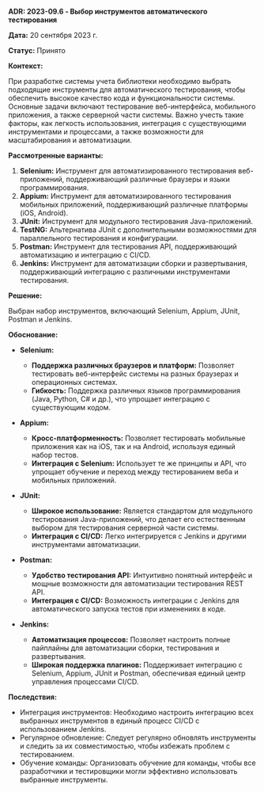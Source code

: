 **ADR: 2023-09.6 - Выбор инструментов автоматического тестирования**

**Дата:** 20 сентября 2023 г.

**Статус:** Принято

**Контекст:**

При разработке системы учета библиотеки необходимо выбрать подходящие инструменты для автоматического тестирования, чтобы обеспечить высокое качество кода и функциональности системы. Основные задачи включают тестирование веб-интерфейса, мобильного приложения, а также серверной части системы. Важно учесть такие факторы, как легкость использования, интеграция с существующими инструментами и процессами, а также возможности для масштабирования и автоматизации.

**Рассмотренные варианты:**

1. **Selenium:** Инструмент для автоматизированного тестирования веб-приложений, поддерживающий различные браузеры и языки программирования.
2. **Appium:** Инструмент для автоматизированного тестирования мобильных приложений, поддерживающий различные платформы (iOS, Android).
3. **JUnit:** Инструмент для модульного тестирования Java-приложений.
4. **TestNG:** Альтернатива JUnit с дополнительными возможностями для параллельного тестирования и конфигурации.
5. **Postman:** Инструмент для тестирования API, поддерживающий автоматизацию и интеграцию с CI/CD.
6. **Jenkins:** Инструмент для автоматизации сборки и развертывания, поддерживающий интеграцию с различными инструментами тестирования.

**Решение:**

Выбран набор инструментов, включающий Selenium, Appium, JUnit, Postman и Jenkins.

**Обоснование:**

- **Selenium:**
    - **Поддержка различных браузеров и платформ:** Позволяет тестировать веб-интерфейс системы на разных браузерах и операционных системах.
    - **Гибкость:** Поддержка различных языков программирования (Java, Python, C# и др.), что упрощает интеграцию с существующим кодом.

- **Appium:**
    - **Кросс-платформенность:** Позволяет тестировать мобильные приложения как на iOS, так и на Android, используя единый набор тестов.
    - **Интеграция с Selenium:** Использует те же принципы и API, что упрощает обучение и переход между тестированием веба и мобильных приложений.

- **JUnit:**
    - **Широкое использование:** Является стандартом для модульного тестирования Java-приложений, что делает его естественным выбором для тестирования серверной части системы.
    - **Интеграция с CI/CD:** Легко интегрируется с Jenkins и другими инструментами автоматизации.

- **Postman:**
    - **Удобство тестирования API:** Интуитивно понятный интерфейс и мощные возможности для автоматизации тестирования REST API.
    - **Интеграция с CI/CD:** Возможность интеграции с Jenkins для автоматического запуска тестов при изменениях в коде.

- **Jenkins:**
    - **Автоматизация процессов:** Позволяет настроить полные пайплайны для автоматизации сборки, тестирования и развертывания.
    - **Широкая поддержка плагинов:** Поддерживает интеграцию с Selenium, Appium, JUnit и Postman, обеспечивая единый центр управления процессами CI/CD.

**Последствия:**
- Интеграция инструментов: Необходимо настроить интеграцию всех выбранных инструментов в единый процесс CI/CD с использованием Jenkins.
- Регулярное обновление: Следует регулярно обновлять инструменты и следить за их совместимостью, чтобы избежать проблем с тестированием.
- Обучение команды: Организовать обучение для команды, чтобы все разработчики и тестировщики могли эффективно использовать выбранные инструменты.